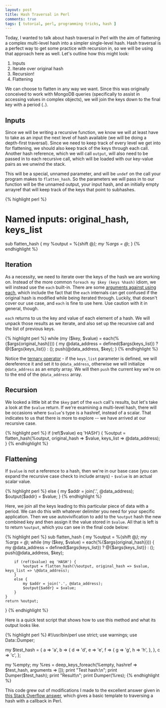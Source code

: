 ```yaml
---
layout: post
title: Hash Traversal in Perl 
comments: true
tags: [ tutorial, perl, programming tricks, hash ]
---
```


Today, I wanted to talk about hash traversal in Perl with the aim of flattening a complex multi-level hash into a simpler single-level hash. Hash traversal is a perfect way to get some practice with recursion in, so we will be using that approach here as well. Let's outline how this might look:

1. Inputs
2. Iterate over original hash
3. Recursion!
4. Flattening

We can choose to flatten in any way we want. Since this was originally conceived to work with MongoDB queries (specifically to assist in accessing values in complex objects), we will join the keys down to the final key with a period (`.`).

## Inputs

Since we will be writing a recursive function, we know we will at least have to take as an input the next level of hash available (we will be doing a depth-first traversal). Since we need to keep track of every level we get into for flattening, we should also keep track of the keys through each call. Another hash reference, which we will call `output`, will also need to be passed in to each recursive call, which will be loaded with our key-value pairs as we unwind the stack.

This will be a special, unnamed parameter, and will be `undef` on the call your program makes to `flatten_hash`. So the parameters we will pass in to our function will be the unnamed output, your input hash, and an initially empty arrayref that will keep track of the keys that point to subhashes. 

{% highlight perl %}
# Named inputs: original_hash, keys_list
sub flatten_hash {
    my %output = %{shift @_};
    my %args = @_;
}
{% endhighlight %}

## Iteration

As a necessity, we need to iterate over the keys of the hash we are working on. Instead of the more common `foreach my $key (keys %hash)` idiom, we will instead use the `each` built-in. There are some [arguments against using each](http://blogs.perl.org/users/rurban/2014/04/do-not-use-each.html), which include the fact that the `each` internals can get confused if the original hash is modified while being iterated through. Luckily, that doesn't cover our use case, and `each` is fine to use here. Use caution with it in general, though. 

`each` returns to us the key and value of each element of a hash. We will unpack those results as we iterate, and also set up the recursive call and the list of previous keys. 

{% highlight perl %}
while (my ($key, $value) = each(%{$args{original_hash}})) {
    my @data_address = defined($args{keys_list}) ? @{$args{keys_list}} : ();
    push(@data_address, $key);
}
{% endhighlight %}

Notice the [ternary operator](https://perlmaven.com/the-ternary-operator-in-perl) - if the `keys_list` parameter is defined, we will dereference it and set it to `@data_address`, otherwise we will initialize `@data_address` as an empty array. We will then `push` the current key we're on to the end of the `@data_address` array. 

## Recursion

We looked a little bit at the `$key` part of the `each` call's results, but let's take a look at the `$value` return. If we're examining a multi-level hash, there will be occasions where `$value`'s type is a hashref, instead of a scalar. That indicates to us that there is more to explore -- we have arrived at our recursive case.

{% highlight perl %}
if (ref($value) eq 'HASH') {
    %output = flatten_hash(\%output, original_hash => $value, keys_list => \@data_address);
}
{% endhighlight %}

## Flattening

If `$value` is not a reference to a hash, then we're in our base case (you can expand the recursive case check to include arrays) - `$value` is an actual scalar value. 

{% highlight perl %}
else {
    my $addr = join('.', @data_address);
    $output{$addr} = $value;
}
{% endhighlight %}

Here, we join all the keys leading to this particular piece of data with a period. We can do this with whatever delimiter you need for your specific application. Then we use autovivification to add to the `%output` hash the new combined key and then assign it the value stored in `$value`. All that is left is to return `%output`, which you can see in the final code below:

{% highlight perl %}
sub flatten_hash {
    my %output = %{shift @_};
    my %args = @_;
    while (my ($key, $value) = each(%{$args{original_hash}})) {
        my @data_address = defined($args{keys_list}) ? @{$args{keys_list}} : ();
        push(@data_address, $key);

        if (ref($value) eq 'HASH') {
            %output = flatten_hash(\%output, original_hash => $value, keys_list => \@data_address);
        }
        else {
            my $addr = join('.', @data_address);
            $output{$addr} = $value;
        }
    }
    return %output;
}
{% endhighlight %}

Here is a quick test script that shows how to use this method and what its output looks like.

{% highlight perl %}
#!/usr/bin/perl
use strict;
use warnings;
use Data::Dumper;

my $test_hash = {
    a => 'a',
    b => {
        d => 'd',
        e => 'e',
        f => {
            g => 'g',
            h => 'h',
        },
    },
    c => 'c',
};

my %empty;
my %res = deep_keys_foreach(\%empty, hashref => $test_hash, arguments => []);
print "Test hash:\n";
print Dumper($test_hash);
print "Result\n";
print Dumper(\%res);
{% endhighlight %}

This code grew out of modifications I made to the excellent answer given in [this Stack Overflow answer](http://stackoverflow.com/questions/160175/traversing-a-multi-dimensional-hash-in-perl), which gives a basic template to traversing a hash with a callback in Perl. 